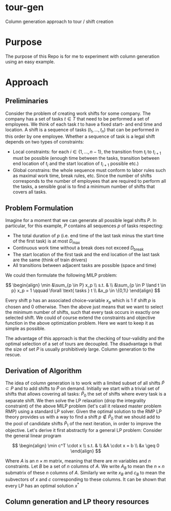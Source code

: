# tour-gen
Column generation approach to tour / shift creation

# Purpose
The purpose of this Repo is for me to experiment with column generation using an easy example.

# Approach
## Preliminaries
Consider the problem of creating work shifts for some company.
The company has a set of tasks $t \in T$ that need to be performed a set of employees.
We think of each task $t$ to have a fixed start- and end time and location.
A shift is a sequence of tasks $(t_1, \dots, t_n)$ that can be performed in this order by one employee.
Whether a sequence of task is a legal shift depends on two types of constraints:
- Local constraints: for each $i \in \{1, \dots, n-1\}$, the transition from $t_i$ to $t_{i+1}$ must be possible (enough time between the tasks, transition between end location of $t_i$ and the start location of $t_{i+1}$ possible etc.)
- Global constrains: the whole sequence must conform to labor rules such as maximal work time, break rules, etc.
Since the number of shifts corresponds to the number of employees that are required to perform all the tasks, a sensible goal is to find a minimum number of shifts that covers all tasks.

## Problem Formulation
Imagine for a moment that we can generate all possible legal shifts $P$.
In particular, for this example, $P$ contains all sequences $p$ of tasks respecting:
- The total duration of $p$ (i.e. end time of the last task minus the start time of the first task) is at most $D_\max$
- Continuous work time without a break does not exceed $D_\text{break}$
- The start location of the first task and the end location of the last task are the same (think of train drivers)
- All transitions between adjacent tasks are possible (space and time)

We could then formulate the following MILP problem:

$$
\begin{align}
\min &\sum_{p \in P} x_p \\
s.t. & \\
&\sum_{p \in P \land t \in p} x_p = 1 \qquad \forall \text{ tasks } t \\
&x_p \in \{0,1\}
\end{align}
$$

Every shift p has an associated choice-variable $x_p$ which is $1$ if shift $p$ is chosen and $0$ otherwise.
Then the above just means that we want to select the minimum number of shifts, such that every task occurs in exactly one selected shift.
We could of course extend the constraints and objective function in the above optimization problem.
Here we want to keep it as simple as possible.

The advantage of this approach is that the checking of tour-validity and the optimal selection of a set of tours are decoupled.
The disadvantage is that the size of set $P$ is usually prohibitively large.
Column generation to the rescue.

## Derivation of Algorithm
The idea of column generation is to work with a limited subset of all shifts $\tilde{P} \subset P$ and to add shifts to $\tilde{P}$ on demand.
Initially we start with a trivial set of shifts that allows covering all tasks: $\tilde{P}_0$ the set of shifts where every task is a separate shift.
We then solve the LP relaxation (drop the integrality constraint) of the above MILP problem (let's call it relaxed master problem RMP) using a standard LP solver.
Given the optimal solution to the RMP LP theory provides us with a way to find a shift $p \notin \tilde{P}_0$ that we should add to the pool of candidate shifts $\tilde{P}_1$ of the next iteration, in order to improve the objective.
Let's derive it first abstractly for a general LP problem:
Consider the general linear program

$$
\begin{align}
\min c^T \cdot x \\
s.t. & \\
&A \cdot x = b \\
&x \geq 0
\end{align}
$$

Where $A$ is an $n \times m$ matrix, meaning that there are $m$ variables and $n$ constraints.
Let $B$ be a set of $n$ columns of $A$.
We write $A_B$ to mean the $n \times n$ submatrix of these $n$ columns of $A$.
Similarly we write $x_B$ and $c_B$ to mean the subvectors of $x$ and $c$ corresponding to these columns.
It can be shown that every LP has an optimal solution $x^*$ 



## Column generation and LP theory resources

